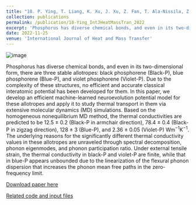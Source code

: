 ```yaml
---
title: "18. P. Ying, T. Liang, K. Xu, J. Xu, Z. Fan, T. Ala-Nissila, Z. Zhong, Variable thermal transport in black, blue, and violet phosphorene from extensive atomistic simulations with a neuroevolution potential. International Journal of Heat and Mass Transfer 202, 123681 (2023)."
collection: publications
permalink: /publication/18-Ying_IntJHeatMassTran_2022
excerpt: 'Phosphorus has diverse chemical bonds, and even in its two-dimensional form, there are three stable allotropes: black phosphorene (Black-P), blue phosphorene (Blue-P), and violet phosphorene (Violet-P). Due to the complexity of these structures, no efficient and accurate classical interatomic potential has been developed for them. In this paper, we develop an efficient machine-learned neuroevolution potential model for these allotropes and apply it to study thermal transport in them via extensive molecular dynamics (MD) simulations.'
date: 2022-11-25
venue: 'International Journal of Heat and Mass Transfer'
---
```

![image](https://user-images.githubusercontent.com/54773018/216847083-cbd66727-ff3a-442f-9b2a-f173beb774c4.png)

Phosphorus has diverse chemical bonds, and even in its two-dimensional form, there are three stable allotropes: black phosphorene (Black-P), blue phosphorene (Blue-P), and violet phosphorene (Violet-P). Due to the complexity of these structures, no efficient and accurate classical interatomic potential has been developed for them. In this paper, we develop an efficient machine-learned neuroevolution potential model for these allotropes and apply it to study thermal transport in them via extensive molecular dynamics (MD) simulations. Based on the homogeneous nonequilibrium MD method, the thermal conductivities are predicted to be 12.5 $\pm$ 0.2 (Black-P in armchair direction), 78.4 $\pm$ 0.4 (Black-P in zigzag direction), 128 $\pm$ 3 (Blue-P), and 2.36 $\pm$ 0.05 (Violet-P) Wm$^{-1}$K$^{-1}$. The underlying reasons for the significantly different thermal conductivity values in these allotropes are unraveled through spectral decomposition, phonon eigenmodes, and phonon participation ratio. Under external tensile strain, the thermal conductivity in black-P and violet-P are finite, while that in blue-P appears unbounded due to the linearization of the flexural phonon dispersion that increases the phonon mean free paths in the zero-frequency limit.

[Download paper here](http://hityingph.github.io/files/18-Ying_IntJHeatMassTran_2022.pdf)

[Related code and input files](https://github.com/hityingph/supporting-info/tree/main/18-Ying_IntJHeatMassTran_2022)

